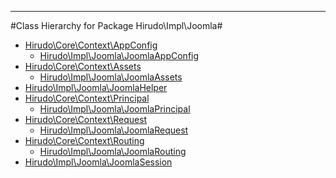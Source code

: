- - -

#Class Hierarchy for Package Hirudo\Impl\Joomla#<ul>
<li><a href="">Hirudo\Core\Context\AppConfig</a><ul>
<li><a href="">Hirudo\Impl\Joomla\JoomlaAppConfig</a></li>
</ul>
</li>
<li><a href="">Hirudo\Core\Context\Assets</a><ul>
<li><a href="">Hirudo\Impl\Joomla\JoomlaAssets</a></li>
</ul>
</li>
<li><a href="">Hirudo\Impl\Joomla\JoomlaHelper</a></li>
<li><a href="">Hirudo\Core\Context\Principal</a><ul>
<li><a href="">Hirudo\Impl\Joomla\JoomlaPrincipal</a></li>
</ul>
</li>
<li><a href="">Hirudo\Core\Context\Request</a><ul>
<li><a href="">Hirudo\Impl\Joomla\JoomlaRequest</a></li>
</ul>
</li>
<li><a href="">Hirudo\Core\Context\Routing</a><ul>
<li><a href="">Hirudo\Impl\Joomla\JoomlaRouting</a></li>
</ul>
</li>
<li><a href="">Hirudo\Impl\Joomla\JoomlaSession</a></li>
</ul>
